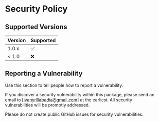 # Security Policy

## Supported Versions

| Version | Supported          |
| ------- | ------------------ |
| 1.0.x   | :white_check_mark: |
| < 1.0   | :x:                |

## Reporting a Vulnerability

Use this section to tell people how to report a vulnerability.

If you discover a security vulnerability within this package, please send an email to [ivanyrlllabadia@gmail.com] at the earliest. All security vulnerabilities will be promptly addressed.

Please do not create public GitHub issues for security vulnerabilities.
